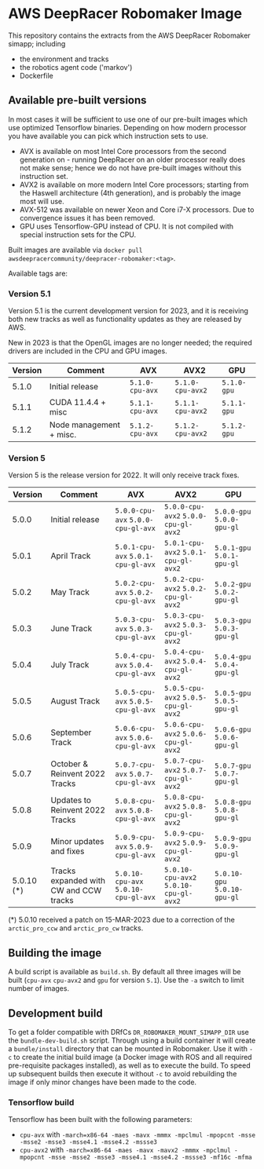 # AWS DeepRacer Robomaker Image
This repository contains the extracts from the AWS DeepRacer Robomaker simapp; including
* the environment and tracks
* the robotics agent code ('markov')
* Dockerfile

## Available pre-built versions

In most cases it will be sufficient to use one of our pre-built images which use optimized Tensorflow binaries. Depending on how modern processor you have available you can pick which instruction sets to use.
* AVX is available on most Intel Core processors from the second generation on - running DeepRacer on an older processor really does not make sense; hence we do not have pre-built images without this instruction set.
* AVX2 is available on more modern Intel Core processors; starting from the Haswell architecture (4th generation), and is probably the image most will use.
* AVX-512 was available on newer Xeon and Core i7-X processors. Due to convergence issues it has been removed.
* GPU uses Tensorflow-GPU instead of CPU. It is not compiled with special instruction sets for the CPU.

Built images are available via `docker pull awsdeepracercommunity/deepracer-robomaker:<tag>`. 

Available tags are:

### Version 5.1

Version 5.1 is the current development version for 2023, and it is receiving both new tracks as well as functionality updates as they are released by AWS.

New in 2023 is that the OpenGL images are no longer needed; the required drivers are included in the CPU and GPU images.

| Version  | Comment         | AVX      | AVX2     | GPU      |
| -------- | -------------- | -------- | -------- | -------- | 
| 5.1.0       | Initial release  |  `5.1.0-cpu-avx` | `5.1.0-cpu-avx2` | `5.1.0-gpu` |
| 5.1.1       | CUDA 11.4.4 + misc  |  `5.1.1-cpu-avx` | `5.1.1-cpu-avx2` | `5.1.1-gpu` |
| 5.1.2       | Node management + misc. |  `5.1.2-cpu-avx` | `5.1.2-cpu-avx2` | `5.1.2-gpu` |

### Version 5

Version 5 is the release version for 2022. It will only receive track fixes.

| Version  | Comment         | AVX      | AVX2     | GPU      |
| -------- | -------------- | -------- | -------- | -------- | 
| 5.0.0       | Initial release  |  `5.0.0-cpu-avx` `5.0.0-cpu-gl-avx`  | `5.0.0-cpu-avx2` `5.0.0-cpu-gl-avx2` | `5.0.0-gpu` `5.0.0-gpu-gl` |
| 5.0.1       | April Track  |  `5.0.1-cpu-avx` `5.0.1-cpu-gl-avx`  | `5.0.1-cpu-avx2` `5.0.1-cpu-gl-avx2` | `5.0.1-gpu` `5.0.1-gpu-gl` |
| 5.0.2       | May Track  |  `5.0.2-cpu-avx` `5.0.2-cpu-gl-avx`  | `5.0.2-cpu-avx2` `5.0.2-cpu-gl-avx2` | `5.0.2-gpu` `5.0.2-gpu-gl` |
| 5.0.3      | June Track  |  `5.0.3-cpu-avx` `5.0.3-cpu-gl-avx`  | `5.0.3-cpu-avx2` `5.0.3-cpu-gl-avx2` | `5.0.3-gpu` `5.0.3-gpu-gl` |
| 5.0.4      | July Track  |  `5.0.4-cpu-avx` `5.0.4-cpu-gl-avx`  | `5.0.4-cpu-avx2` `5.0.4-cpu-gl-avx2` | `5.0.4-gpu` `5.0.4-gpu-gl` |
| 5.0.5      | August Track  |  `5.0.5-cpu-avx` `5.0.5-cpu-gl-avx`  | `5.0.5-cpu-avx2` `5.0.5-cpu-gl-avx2` | `5.0.5-gpu` `5.0.5-gpu-gl` |
| 5.0.6      | September Track  |  `5.0.6-cpu-avx` `5.0.6-cpu-gl-avx`  | `5.0.6-cpu-avx2` `5.0.6-cpu-gl-avx2` | `5.0.6-gpu` `5.0.6-gpu-gl` |
| 5.0.7      | October & Reinvent 2022 Tracks  |  `5.0.7-cpu-avx` `5.0.7-cpu-gl-avx`  | `5.0.7-cpu-avx2` `5.0.7-cpu-gl-avx2` | `5.0.7-gpu` `5.0.7-gpu-gl` |
| 5.0.8      | Updates to Reinvent 2022 Tracks  |  `5.0.8-cpu-avx` `5.0.8-cpu-gl-avx`  | `5.0.8-cpu-avx2` `5.0.8-cpu-gl-avx2` | `5.0.8-gpu` `5.0.8-gpu-gl` |
| 5.0.9      | Minor updates and fixes  |  `5.0.9-cpu-avx` `5.0.9-cpu-gl-avx`  | `5.0.9-cpu-avx2` `5.0.9-cpu-gl-avx2` | `5.0.9-gpu` `5.0.9-gpu-gl` |
| 5.0.10 (*)     | Tracks expanded with CW and CCW tracks  |  `5.0.10-cpu-avx` `5.0.10-cpu-gl-avx`  | `5.0.10-cpu-avx2` `5.0.10-cpu-gl-avx2` | `5.0.10-gpu` `5.0.10-gpu-gl` |

(*) 5.0.10 received a patch on 15-MAR-2023 due to a correction of the `arctic_pro_ccw` and `arctic_pro_cw` tracks.

## Building the image

A build script is available as `build.sh`. By default all three images will be built (`cpu-avx` `cpu-avx2` and `gpu` for version `5.1`). Use the `-a` switch to limit number of images.

## Development build

To get a folder compatible with DRfCs `DR_ROBOMAKER_MOUNT_SIMAPP_DIR` use the `bundle-dev-build.sh` script. Through using a build container it will create a `bundle/install` directory that can be mounted in Robomaker. Use it with `-c` to create the initial build image (a Docker image with ROS and all required pre-requisite packages installed), as well as to execute the build. To speed up subsequent builds then execute it without `-c` to avoid rebuilding the image if only minor changes have been made to the code.

### Tensorflow build

Tensorflow has been built with the following parameters:
* `cpu-avx` with `-march=x86-64 -maes -mavx -mmmx -mpclmul -mpopcnt -msse -msse2 -msse3 -msse4.1 -msse4.2 -mssse3`
* `cpu-avx2` with `-march=x86-64 -maes -mavx -mavx2 -mmmx -mpclmul -mpopcnt -msse -msse2 -msse3 -msse4.1 -msse4.2 -mssse3 -mf16c -mfma`
